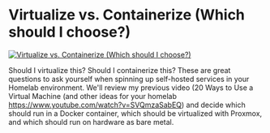 # Virtualize vs. Containerize (Which should I choose?)

[![Virtualize vs. Containerize (Which should I choose?)](http://img.youtube.com/vi/pxwUXJmAER4/0.jpg)](https://www.youtube.com/watch?v=pxwUXJmAER4 "Virtualize vs. Containerize (Which should I choose?)")


Should I virtualize this?  Should I containerize this?  These are great questions to ask yourself when spinning up self-hosted services in your Homelab environment.  We'll review my previous video (20 Ways to Use a Virtual Machine (and other ideas for your homelab https://www.youtube.com/watch?v=SVQmzaSabEQ) and decide which should run in a Docker container, which should be virtualized with Proxmox, and which should run on hardware as bare metal. 

